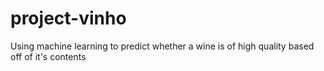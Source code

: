 # project-vinho
Using machine learning to predict whether a wine is of high quality based off of it's contents
